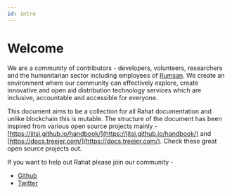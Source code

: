 ```yaml
---
id: intro
---
```


# Welcome 

We are a community of contributors - developers, volunteers, researchers and the humanitarian sector including employees of [Rumsan](http://www.rumsan.com). We create an environment where our community can effectively explore, create innovative and open aid distribution technology services which are inclusive, accountable and accessible for everyone.

This document aims to be a collection for all Rahat documentation and unlike blockchain this is mutable. The structure of the document has been inspired from various open source projects mainly -  [https://jitsi.github.io/handbook/](https://jitsi.github.io/handbook/) and [https://docs.treejer.com/](https://docs.treejer.com/). Check these great open source projects out.   

If you want to help out Rahat please join our community - 

* [Github](https://github.com/rahataid) 
* [Twitter](https://twitter.com/rahataid)